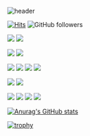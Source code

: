 ![header](https://capsule-render.vercel.app/api?type=waving&text=hongmo's%20repo%20👋&animation=twinkling&height=200&color=timeAuto&reversal=true)  

[![Hits](https://hits.seeyoufarm.com/api/count/incr/badge.svg?url=https%3A%2F%2Fgithub.com%2FhongmoSung%2Fhit-counter&count_bg=%23BD3DC8&title_bg=%23555555&icon=github.svg&icon_color=%23E7E7E7&title=hits&edge_flat=false)](https://hits.seeyoufarm.com) 
![GitHub followers](https://img.shields.io/github/followers/hongmoSung?logo=github) 

<img src="https://img.shields.io/badge/azure-0078D4?style=flat&logo=microsoftazure"/></a>
<img src="https://img.shields.io/badge/gcp-ffffff?style=flat&logoColor=tomato&logo=googlecloud"/></a>
<br>

<img src="https://img.shields.io/badge/docker-2496ED?style=flat&logo=docker&logoColor=white"/></a>
<img src="https://img.shields.io/badge/kubernetes-326CE5?style=flat&logo=kubernetes&logoColor=white"/></a>
<br>

<img src="https://img.shields.io/badge/springboot-6DB33F?style=flat&logo=springboot&logoColor=white"/></a>
<img src="https://img.shields.io/badge/Hibernate-59666C?style=flat&logo=hibernate&logoColor=white"/></a>
<img src="https://img.shields.io/badge/java-white?style=flat&logo=openjdk&logoColor=black"/></a>
<img src="https://img.shields.io/badge/mysql-4479A1?style=flat&logo=mysql&logoColor=white"/></a>
<br>

<img src="https://img.shields.io/badge/JavaScript-F7DF1E?style=flat&logo=javascript&logoColor=white"/></a>
<img src="https://img.shields.io/badge/html5-E34F26?style=flat&logo=html5&logoColor=white"/></a>
<br>

<img src="https://img.shields.io/badge/git-F05032?style=flat&logo=git&logoColor=white"/></a>
<img src="https://img.shields.io/badge/jira-0052CC?style=flat&logo=jira&logoColor=white"/></a>
<img src="https://img.shields.io/badge/Notion-white?style=flat&logoColor=black&logo=notion"/></a>
<img src="https://img.shields.io/badge/Teams-9900ff?style=flat&logoColor=white&logo=microsoftTeams"/></a>

[![Anurag's GitHub stats](https://github-readme-stats.vercel.app/api?username=hongmoSung&theme=onedark&show_icons=true&hide_rank=true)](https://github.com/anuraghazra/github-readme-stats)
<!-- [![Top Langs](https://github-readme-stats.vercel.app/api/top-langs/?username=hongmoSung&layout=compact&theme=onedark&langs_count=8)](https://github.com/anuraghazra/github-readme-stats) -->

[![trophy](https://github-profile-trophy.vercel.app/?username=hongmoSung&theme=onedark)](https://github-profile-trophy.vercel.app/?username=hongmoSung&margin-w=8)
